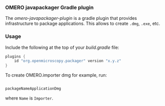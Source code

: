 ### OMERO javapackager Gradle plugin

The _omero-javapackager-plugin_ is a gradle plugin that provides infrastructure to package applications.
This allows to create ``.dmg``, ``.exe``, etc.

### Usage

Include the following at the top of your _build.gradle_ file:

```groovy
plugins {
    id "org.openmicroscopy.packager" version "x.y.z"
}
```

To create OMERO.importer dmg for example, run:

```groovy

packageNameApplicationDmg

```
where ``Name`` is ``Importer``.
